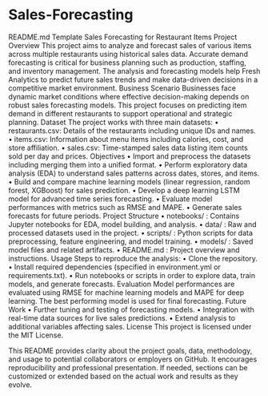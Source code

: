 # Sales-Forecasting
README.md Template
Sales Forecasting for Restaurant Items
Project Overview
This project aims to analyze and forecast sales of various items across multiple restaurants using historical sales data. Accurate demand forecasting is critical for business planning such as production, staffing, and inventory management. The analysis and forecasting models help Fresh Analytics to predict future sales trends and make data-driven decisions in a competitive market environment.
Business Scenario
Businesses face dynamic market conditions where effective decision-making depends on robust sales forecasting models. This project focuses on predicting item demand in different restaurants to support operational and strategic planning.
Dataset
The project works with three main datasets:
	•	restaurants.csv: Details of the restaurants including unique IDs and names.
	•	items.csv: Information about menu items including calories, cost, and store affiliation.
	•	sales.csv: Time-stamped sales data listing item counts sold per day and prices.
Objectives
	•	Import and preprocess the datasets including merging them into a unified format.
	•	Perform exploratory data analysis (EDA) to understand sales patterns across dates, stores, and items.
	•	Build and compare machine learning models (linear regression, random forest, XGBoost) for sales prediction.
	•	Develop a deep learning LSTM model for advanced time series forecasting.
	•	Evaluate model performances with metrics such as RMSE and MAPE.
	•	Generate sales forecasts for future periods.
Project Structure
	•	notebooks/ : Contains Jupyter notebooks for EDA, model building, and analysis.
	•	data/ : Raw and processed datasets used in the project.
	•	scripts/ : Python scripts for data preprocessing, feature engineering, and model training.
	•	models/ : Saved model files and related artifacts.
	•	README.md : Project overview and instructions.
Usage
Steps to reproduce the analysis:
	•	Clone the repository.
	•	Install required dependencies (specified in environment.yml or requirements.txt).
	•	Run notebooks or scripts in order to explore data, train models, and generate forecasts.
Evaluation
Model performances are evaluated using RMSE for machine learning models and MAPE for deep learning. The best performing model is used for final forecasting.
Future Work
	•	Further tuning and testing of forecasting models.
	•	Integration with real-time data sources for live sales predictions.
	•	Extend analysis to additional variables affecting sales.
License
This project is licensed under the MIT License.

This README provides clarity about the project goals, data, methodology, and usage to potential collaborators or employers on GitHub. It encourages reproducibility and professional presentation.
If needed, sections can be customized or extended based on the actual work and results as they evolve.
